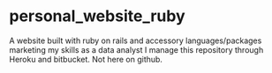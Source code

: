 # personal_website_ruby
A website built with ruby on rails and accessory languages/packages marketing my skills as a data analyst 
I manage this repository through Heroku and bitbucket. Not here on github. 

